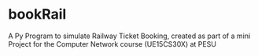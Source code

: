 # bookRail
A Py Program to simulate Railway Ticket Booking, created as part of a mini Project for the Computer Network course (UE15CS30X) at PESU
